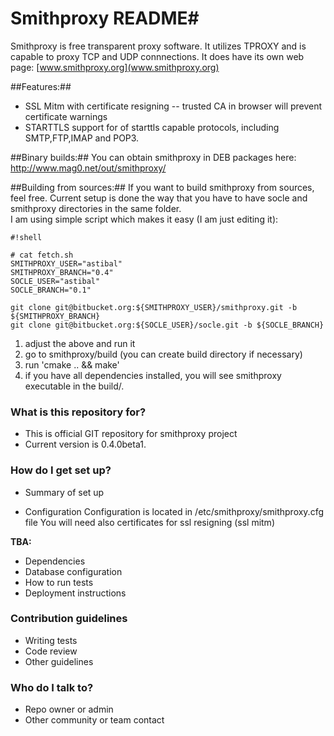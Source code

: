 # Smithproxy README#

Smithproxy is free transparent proxy software. It utilizes TPROXY and is capable to proxy TCP and UDP connnections.
It does have its own web page: [www.smithproxy.org](www.smithproxy.org)

##Features:##
* SSL Mitm with certificate resigning -- trusted CA in browser will prevent certificate warnings
* STARTTLS support for of starttls capable protocols, including SMTP,FTP,IMAP and POP3.

##Binary builds:##
You can obtain smithproxy in DEB packages here:
http://www.mag0.net/out/smithproxy/

##Building from sources:##
If you want to build smithproxy from sources, feel free. Current setup is done the way that you have to have socle and smithproxy
directories in the same folder.  
I am using simple script which makes it easy (I am just editing it):

```
#!shell

# cat fetch.sh
SMITHPROXY_USER="astibal"
SMITHPROXY_BRANCH="0.4"
SOCLE_USER="astibal"
SOCLE_BRANCH="0.1"

git clone git@bitbucket.org:${SMITHPROXY_USER}/smithproxy.git -b ${SMITHPROXY_BRANCH}
git clone git@bitbucket.org:${SOCLE_USER}/socle.git -b ${SOCLE_BRANCH}
```
1. adjust the above and run it
2. go to smithproxy/build  (you can create build directory if necessary)
3. run 'cmake .. && make'
4. if you have all dependencies installed, you will see smithproxy executable in the build/.



### What is this repository for? ###

* This is official GIT repository for smithproxy project
* Current version is 0.4.0beta1. 

### How do I get set up? ###

* Summary of set up

* Configuration
Configuration is located in /etc/smithproxy/smithproxy.cfg file
You will need also certificates for ssl resigning  (ssl mitm)

**TBA:**

* Dependencies
* Database configuration
* How to run tests
* Deployment instructions

### Contribution guidelines ###

* Writing tests
* Code review
* Other guidelines

### Who do I talk to? ###

* Repo owner or admin
* Other community or team contact